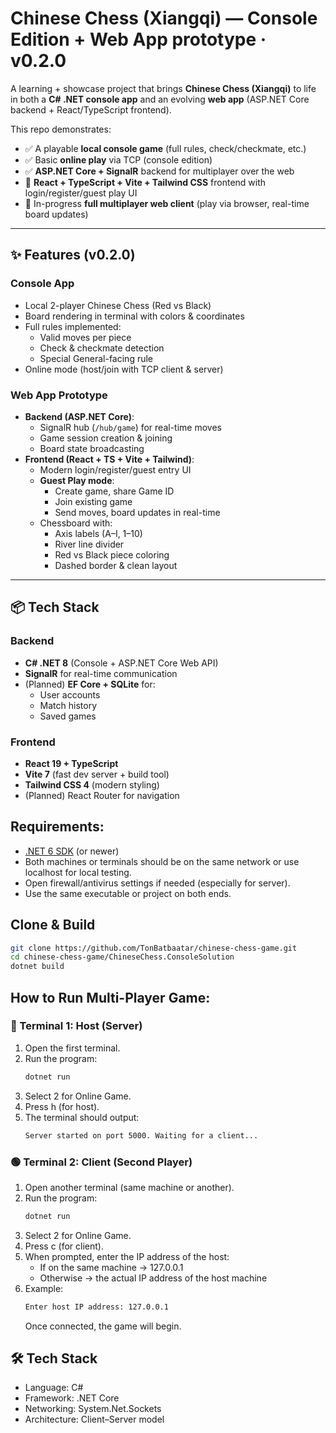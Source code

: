 # Chinese Chess (Xiangqi) — Console Edition + Web App prototype · v0.2.0

A learning + showcase project that brings **Chinese Chess (Xiangqi)** to life in both a **C# .NET console app** and an evolving **web app** (ASP.NET Core backend + React/TypeScript frontend).  

This repo demonstrates:
- ✅ A playable **local console game** (full rules, check/checkmate, etc.)
- ✅ Basic **online play** via TCP (console edition)  
- ✅ **ASP.NET Core + SignalR** backend for multiplayer over the web  
- 🚧 **React + TypeScript + Vite + Tailwind CSS** frontend with login/register/guest play UI  
- 🚧 In-progress **full multiplayer web client** (play via browser, real-time board updates)  

---

## ✨ Features (v0.2.0)

### Console App
- Local 2-player Chinese Chess (Red vs Black)
- Board rendering in terminal with colors & coordinates
- Full rules implemented:
  - Valid moves per piece
  - Check & checkmate detection
  - Special General-facing rule
- Online mode (host/join with TCP client & server)

### Web App Prototype
- **Backend (ASP.NET Core)**:
  - SignalR hub (`/hub/game`) for real-time moves
  - Game session creation & joining
  - Board state broadcasting
- **Frontend (React + TS + Vite + Tailwind)**:
  - Modern login/register/guest entry UI
  - **Guest Play mode**:
    - Create game, share Game ID
    - Join existing game
    - Send moves, board updates in real-time
  - Chessboard with:
    - Axis labels (A–I, 1–10)
    - River line divider
    - Red vs Black piece coloring
    - Dashed border & clean layout

---

## 📦 Tech Stack

### Backend
- **C# .NET 8** (Console + ASP.NET Core Web API)
- **SignalR** for real-time communication
- (Planned) **EF Core + SQLite** for:
  - User accounts
  - Match history
  - Saved games

### Frontend
- **React 19 + TypeScript**
- **Vite 7** (fast dev server + build tool)
- **Tailwind CSS 4** (modern styling)
- (Planned) React Router for navigation

## Requirements:

- [.NET 6 SDK](https://dotnet.microsoft.com/download) (or newer)
- Both machines or terminals should be on the same network or use localhost for local testing.
- Open firewall/antivirus settings if needed (especially for server).
- Use the same executable or project on both ends.

## Clone & Build
```bash
git clone https://github.com/TonBatbaatar/chinese-chess-game.git
cd chinese-chess-game/ChineseChess.ConsoleSolution
dotnet build
```

## How to Run Multi-Player Game:

### 🔴 Terminal 1: Host (Server)
1. Open the first terminal.  
2. Run the program:
   ```bash
   dotnet run
   ```
3. Select 2 for Online Game.
4. Press h (for host).
5. The terminal should output:
   ```bash
   Server started on port 5000. Waiting for a client...
   ```

### 🟢 Terminal 2: Client (Second Player)
1. Open another terminal (same machine or another).
2. Run the program:
   ```bash
   dotnet run
   ```
3. Select 2 for Online Game.
4. Press c (for client).
5. When prompted, enter the IP address of the host:
   - If on the same machine → 127.0.0.1
   - Otherwise → the actual IP address of the host machine
6. Example:
   ```bash
   Enter host IP address: 127.0.0.1
   ```
   Once connected, the game will begin.

## 🛠️ Tech Stack
- Language: C#
- Framework: .NET Core
- Networking: System.Net.Sockets
- Architecture: Client–Server model
